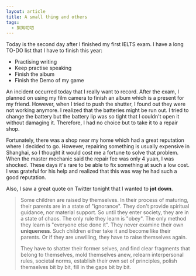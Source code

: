 ```yaml
---
layout: article
title: A small thing and others
tags:
  - 絮絮叨叨
---
```



Today is the second day after I finished my first IELTS exam. I have a long TO-DO list that I have to finish this year:
- Practising writing
- Keep practise speaking
- Finish the album
- Finish the Demo of my game

An incident occurred today that I really want to record. After the exam, I planned on using my film camera to finish an album which is a present for my friend. However, when I tried to push the shutter, I found out they were not working anymore. I realized that the batteries might be run out. I tried to change the battery but the battery lip was so tight that I couldn't open it without damaging it. Therefore, I had no choice but to take it to a repair shop.

Fortunately, there was a shop near my home which had a great reputation where I decided to go. However, repairing something is usually expensive in Shanghai, so I thought it would cost me a fortune to solve that problem. When the master mechanic said the repair fee was only 4 yuan, I was shocked. These days it's rare to be able to fix something at such a low cost. I was grateful for his help and realized that this was way he had such a good reputation.

Also, I saw a great quote on Twitter tonight that I wanted to **jot down**.
> Some children are raised by themselves. In their process of maturing, their parents are in a state of "ignorance". They don't provide spiritual guidance, nor material support. So until they enter society, they are in a state of chaos. The only rule they learn is "obey". The only method they learn is "everyone else done it". They never examine their own **uniqueness**. Such children either take it and become like their parents. Or if they are unwilling, they have to raise themselves again. 
> 
> They have to shatter their former selves, and find clear fragments that belong to themselves, mold themselves anew, relearn interpersonal rules, societal norms, establish their own set of principles, polish themselves bit by bit, fill in the gaps bit by bit.